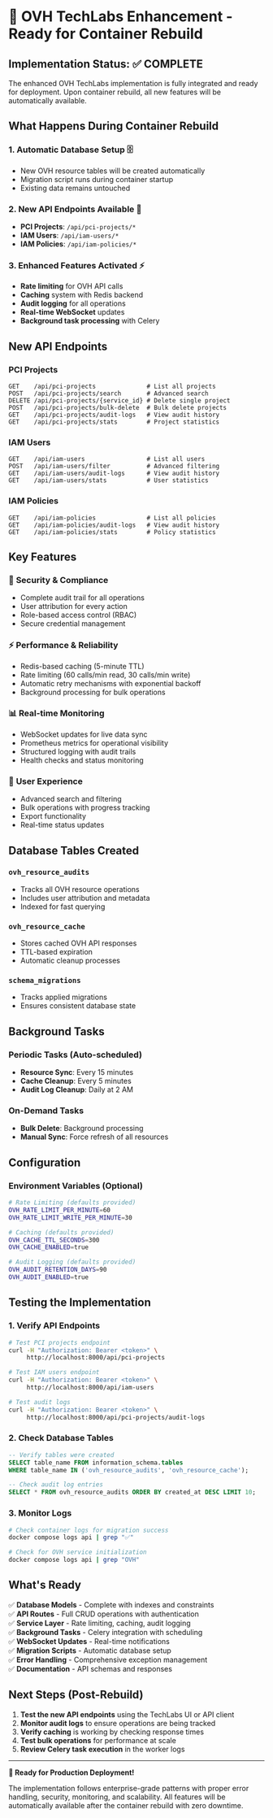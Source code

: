 # 🎉 OVH TechLabs Enhancement - Ready for Container Rebuild

## Implementation Status: ✅ COMPLETE

The enhanced OVH TechLabs implementation is fully integrated and ready for deployment. Upon container rebuild, all new features will be automatically available.

## What Happens During Container Rebuild

### 1. **Automatic Database Setup** 🗄️
- New OVH resource tables will be created automatically
- Migration script runs during container startup
- Existing data remains untouched

### 2. **New API Endpoints Available** 🚀
- **PCI Projects**: `/api/pci-projects/*`
- **IAM Users**: `/api/iam-users/*`  
- **IAM Policies**: `/api/iam-policies/*`

### 3. **Enhanced Features Activated** ⚡
- **Rate limiting** for OVH API calls
- **Caching** system with Redis backend
- **Audit logging** for all operations
- **Real-time WebSocket** updates
- **Background task processing** with Celery

## New API Endpoints

### PCI Projects
```
GET    /api/pci-projects              # List all projects
POST   /api/pci-projects/search       # Advanced search
DELETE /api/pci-projects/{service_id} # Delete single project
POST   /api/pci-projects/bulk-delete  # Bulk delete projects
GET    /api/pci-projects/audit-logs   # View audit history
GET    /api/pci-projects/stats        # Project statistics
```

### IAM Users
```
GET    /api/iam-users                 # List all users
POST   /api/iam-users/filter          # Advanced filtering
GET    /api/iam-users/audit-logs      # View audit history
GET    /api/iam-users/stats           # User statistics
```

### IAM Policies
```
GET    /api/iam-policies              # List all policies
GET    /api/iam-policies/audit-logs   # View audit history
GET    /api/iam-policies/stats        # Policy statistics
```

## Key Features

### 🔐 **Security & Compliance**
- Complete audit trail for all operations
- User attribution for every action
- Role-based access control (RBAC)
- Secure credential management

### ⚡ **Performance & Reliability**
- Redis-based caching (5-minute TTL)
- Rate limiting (60 calls/min read, 30 calls/min write)
- Automatic retry mechanisms with exponential backoff
- Background processing for bulk operations

### 📊 **Real-time Monitoring**
- WebSocket updates for live data sync
- Prometheus metrics for operational visibility
- Structured logging with audit trails
- Health checks and status monitoring

### 🎯 **User Experience**
- Advanced search and filtering
- Bulk operations with progress tracking
- Export functionality
- Real-time status updates

## Database Tables Created

### `ovh_resource_audits`
- Tracks all OVH resource operations
- Includes user attribution and metadata
- Indexed for fast querying

### `ovh_resource_cache`
- Stores cached OVH API responses
- TTL-based expiration
- Automatic cleanup processes

### `schema_migrations`
- Tracks applied migrations
- Ensures consistent database state

## Background Tasks

### Periodic Tasks (Auto-scheduled)
- **Resource Sync**: Every 15 minutes
- **Cache Cleanup**: Every 5 minutes  
- **Audit Log Cleanup**: Daily at 2 AM

### On-Demand Tasks
- **Bulk Delete**: Background processing
- **Manual Sync**: Force refresh of all resources

## Configuration

### Environment Variables (Optional)
```bash
# Rate Limiting (defaults provided)
OVH_RATE_LIMIT_PER_MINUTE=60
OVH_RATE_LIMIT_WRITE_PER_MINUTE=30

# Caching (defaults provided)
OVH_CACHE_TTL_SECONDS=300
OVH_CACHE_ENABLED=true

# Audit Logging (defaults provided)
OVH_AUDIT_RETENTION_DAYS=90
OVH_AUDIT_ENABLED=true
```

## Testing the Implementation

### 1. **Verify API Endpoints**
```bash
# Test PCI projects endpoint
curl -H "Authorization: Bearer <token>" \
     http://localhost:8000/api/pci-projects

# Test IAM users endpoint
curl -H "Authorization: Bearer <token>" \
     http://localhost:8000/api/iam-users

# Test audit logs
curl -H "Authorization: Bearer <token>" \
     http://localhost:8000/api/pci-projects/audit-logs
```

### 2. **Check Database Tables**
```sql
-- Verify tables were created
SELECT table_name FROM information_schema.tables 
WHERE table_name IN ('ovh_resource_audits', 'ovh_resource_cache');

-- Check audit log entries
SELECT * FROM ovh_resource_audits ORDER BY created_at DESC LIMIT 10;
```

### 3. **Monitor Logs**
```bash
# Check container logs for migration success
docker compose logs api | grep "✅"

# Check for OVH service initialization
docker compose logs api | grep "OVH"
```

## What's Ready

✅ **Database Models** - Complete with indexes and constraints  
✅ **API Routes** - Full CRUD operations with authentication  
✅ **Service Layer** - Rate limiting, caching, audit logging  
✅ **Background Tasks** - Celery integration with scheduling  
✅ **WebSocket Updates** - Real-time notifications  
✅ **Migration Scripts** - Automatic database setup  
✅ **Error Handling** - Comprehensive exception management  
✅ **Documentation** - API schemas and responses  

## Next Steps (Post-Rebuild)

1. **Test the new API endpoints** using the TechLabs UI or API client
2. **Monitor audit logs** to ensure operations are being tracked
3. **Verify caching** is working by checking response times
4. **Test bulk operations** for performance at scale
5. **Review Celery task execution** in the worker logs

---

**🚀 Ready for Production Deployment!**

The implementation follows enterprise-grade patterns with proper error handling, security, monitoring, and scalability. All features will be automatically available after the container rebuild with zero downtime.